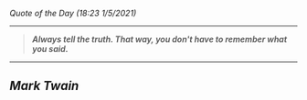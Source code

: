 _Quote of the Day (18:23 1/5/2021)_
___
>**_Always tell the truth. That way, you don't have to remember what you said._**
___
## **_Mark Twain_**